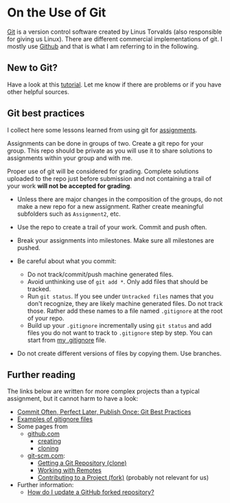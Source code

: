 # On the Use of Git

[Git](https://en.wikipedia.org/wiki/Git) is a version control software created by Linus Torvalds (also responsible for giving us Linux). There are different commercial implementations of git. I mostly use [Github](https://github.com/) and that is what I am referring to in the following.

## New to Git?

Have a look at this [tutorial](https://guides.github.com/activities/hello-world/). Let me know if there are problems or if you have other helpful sources.

## Git best practices

I collect here some lessons learned from using git for [assignments](assignments.md). 

Assignments can be done in groups of two. Create a git repo for your group. This repo should be private as you will use it to share solutions to assignments within your group and with me.

Proper use of git will be considered for grading. Complete solutions uploaded to the repo just before submission and not containing a trail of your work **will not be accepted for grading**.

- Unless there are major changes in the composition of the groups, do not make a new repo for a new assignment. Rather create meaningful subfolders such as `Assignment2`, etc.
- Use the repo to create a trail of your work. Commit and push often.
- Break your assignments into milestones. Make sure all milestones are pushed.
- Be careful about what you commit:  
   - Do not track/commit/push machine generated files. 
   - Avoid unthinking use of `git add *`. Only add files that should be tracked. 
   - Run `git status`. If you see under `Untracked files` names that you don't recognize, they are likely machine generated files. Do not track those. Rather add these names to a file named `.gitignore` at the root of your repo.
  - Build up your `.gitignore` incrementally using `git status` and add files you do not want to track to `.gitignore` step by step. You can start from [my .gitignore](https://github.com/alexhkurz/programming-languages-2020/blob/master/.gitignore) file.

- Do not create different versions of files by copying them. Use branches. 

## Further reading

The links below are written for more complex projects than a typical assignment, but it cannot harm to have a look:

- [Commit Often, Perfect Later, Publish Once: Git Best Practices](https://sethrobertson.github.io/GitBestPractices/)
- [Examples of gitignore files](https://github.com/github/gitignore)
-  Some pages from 
    - [github.com](https://help.github.com/en/github/creating-cloning-and-archiving-repositories/cloning-a-repository)
      - [creating](https://help.github.com/en/github/creating-cloning-and-archiving-repositories/creating-a-new-repository)
      - [cloning](https://help.github.com/en/github/creating-cloning-and-archiving-repositories/cloning-a-repository)
    - [git-scm.com](https://git-scm.com/):
      - [Getting a Git Repository (clone)](https://git-scm.com/book/en/v2/Git-Basics-Getting-a-Git-Repository)
      - [Working with Remotes](https://git-scm.com/book/en/v2/Git-Basics-Working-with-Remotes)
      - [Contributing to a Project (fork)](https://git-scm.com/book/en/v2/GitHub-Contributing-to-a-Project) (probably not relevant for us)
- Further information:
  - [How do I update a GitHub forked repository?](https://stackoverflow.com/questions/7244321/how-do-i-update-a-github-forked-repository)
